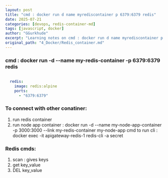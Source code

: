 ```yaml
---
layout: post
title: "cmd : docker run d name myrediscontainer p 6379:6379 redis"
date: 2025-07-21
categories: [devops, redis-container-md]
tags: [javascript, docker]
author: "GGurkhude"
excerpt: "Learning notes on cmd : docker run d name myrediscontainer p 6379:6379 redis"
original_path: "4_Docker/Redis_container.md"
---
```



### cmd : docker run -d --name my-redis-container -p 6379:6379 redis
```yml

  redis:
    image: redis:alpine
    ports:
      - "6379:6379"
```


### To connect with other conatiner:
1) run redis container
2) run node app container
   : docker run -d --name my-node-app-container -p 3000:3000 --link my-redis-container my-node-app
cmd to run cli : 
  docker exec -it apigateway-redis-1 redis-cli -a secret


### Redis cmds:
1) scan : gives keys
2) get key_value 
3) DEL key_value



